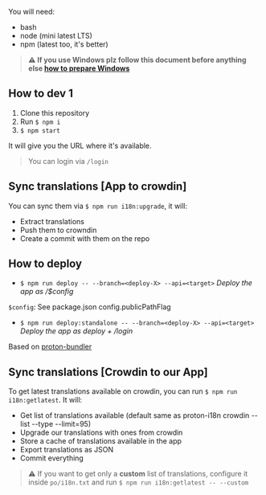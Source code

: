 You will need:
- bash
- node (mini latest LTS)
- npm (latest too, it's better)



>**⚠ If you use Windows plz follow this document before anything else [how to prepare Windows](https://github.com/ProtonMail/proton-shared/wiki/setup-windows)**



## How to dev 1

1. Clone this repository
2. Run `$ npm i`
3. `$ npm start`

It will give you the URL where it's available.

> You can login via `/login`

## Sync translations [App  to crowdin]

You can sync them via `$ npm run i18n:upgrade`, it will:
- Extract translations
- Push them to crowndin
- Create a commit with them on the repo


## How to deploy

- `$ npm run deploy -- --branch=<deploy-X> --api=<target>`
_Deploy the app as /$config_

`$config`: See package.json config.publicPathFlag

- `$ npm run deploy:standalone -- --branch=<deploy-X> --api=<target>`
_Deploy the app as deploy + /login_

Based on [proton-bundler](https://github.com/ProtonMail/proton-bundler)

## Sync translations [Crowdin to our App]

To get latest translations available on crowdin, you can run `$ npm run i18n:getlatest`.
It will:
- Get list of translations available (default same as proton-i18n crowdin --list --type --limit=95)
- Upgrade our translations with ones from crowdin
- Store a cache of translations available in the app
- Export translations as JSON
- Commit everything

> :warning: If you want to get only a **custom** list of translations, configure it inside `po/i18n.txt` and run `$ npm run i18n:getlatest -- --custom`
